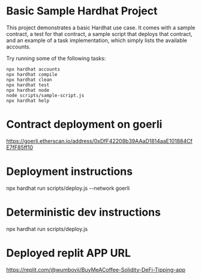 # Basic Sample Hardhat Project

This project demonstrates a basic Hardhat use case. It comes with a sample contract, a test for that contract, a sample script that deploys that contract, and an example of a task implementation, which simply lists the available accounts.

Try running some of the following tasks:

```shell
npx hardhat accounts
npx hardhat compile
npx hardhat clean
npx hardhat test
npx hardhat node
node scripts/sample-script.js
npx hardhat help
```

# Contract deployment on goerli
https://goerli.etherscan.io/address/0xDfF42208b39AAaD1814aaE101884CfE7fF85ff10

# Deployment instructions
npx hardhat run scripts/deploy.js --network goerli

# Deterministic dev instructions
npx hardhat run scripts/deploy.js

# Deployed replit APP URL
https://replit.com/@wumbovii/BuyMeACoffee-Solidity-DeFi-Tipping-app 

